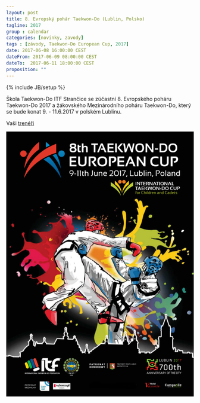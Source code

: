 ```yaml
---
layout: post
title: 8. Evropský pohár Taekwon-Do (Lublin, Polsko)
tagline: 2017
group : calendar
categories: [novinky, zavody]
tags : [závody, Taekwon-Do European Cup, 2017]
date: 2017-06-08 16:00:00 CEST
dateFrom: 2017-06-09 08:00:00 CEST
dateTo:  2017-06-11 18:00:00 CEST
proposition: ""
---
```

{% include JB/setup %}

Škola Taekwon-Do ITF Strančice se zúčastní 8. Evropského poháru Taekwon-Do 2017 a žákovského Mezinárodního poháru Taekwon-Do, který se bude konat 9. - 11.6.2017 v polském Lublinu.

Vaši [trenéři](/treneri)

![8. Evropský pohár Taekwon-Do (Lublin, Polsko) - plakát](/files/img/europen-cup-2017.png)
